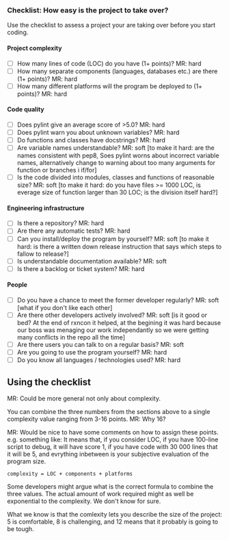 ### Checklist: How easy is the project to take over?

Use the checklist to assess a project your are taking over before you start coding.

#### Project complexity
- [ ]  How many lines of code (LOC) do you have (1+ points)? MR: hard
- [ ]  How many separate components (languages, databases etc.) are there (1+ points)? MR: hard
- [ ]  How many different platforms will the program be deployed to (1+ points)? MR: hard

#### Code quality
- [ ]  Does pylint give an average score of &gt;5.0? MR: hard
- [ ]  Does pylint warn you about unknown variables? MR: hard
- [ ]  Do functions and classes have docstrings? MR: hard
- [ ]  Are variable names understandable? MR: soft [to make it hard: are the names consistent with pep8, Soes pylint worns about incorrect variable names, alternatively change to warning about too many arguments for function or branches i if/for]
- [ ]  Is the code divided into modules, classes and functions of reasonable size? MR: soft [to make it hard: do you have files >= 1000 LOC, is everage size of function larger than 30 LOC; is the division itself hard?]

#### Engineering infrastructure
- [ ]  Is there a repository? MR: hard
- [ ]  Are there any automatic tests? MR: hard
- [ ]  Can you install/deploy the program by yourself? MR: soft [to make it hard: is there a written down release instruction that says which steps to fallow to release?]
- [ ]  Is understandable documentation available? MR: soft
- [ ]  Is there a backlog or ticket system? MR: hard

#### People
- [ ]  Do you have a chance to meet the former developer regularly? MR: soft [what if you don't like each other] 
- [ ]  Are there other developers actively involved? MR: soft [is it good or bed? At the end of rxncon it helped, at the begining it was hard because our boss was menaging our work independantly so we were getting many conflicts in the repo all the time]
- [ ]  Are there users you can talk to on a regular basis? MR: soft
- [ ]  Are you going to use the program yourself? MR: hard
- [ ]  Do you know all languages / technologies used? MR: hard

## Using the checklist
MR: Could be more general not only about complexity.

You can combine the three numbers from the sections above to a single complexity value ranging from 3-16 points. MR: Why 16?

MR: Would be nice to have some comments on how to assign these points. e.g. something like: It means that, if you consider LOC, if you have 100-line script to debug, it will have score 1, if you have code with 30 000 lines that it will be 5, and evrything inbetween is your subjective evaluation of the program size.   

    complexity = LOC + components + platforms

Some developers might argue what is the correct formula to combine the three values. The actual amount of work required might as well be exponential to the complexity. We don't know for sure.

What we know is that the comlexity lets you describe the size of the project: 5 is comfortable, 8 is challenging, and 12 means that it probably is going to be tough.

